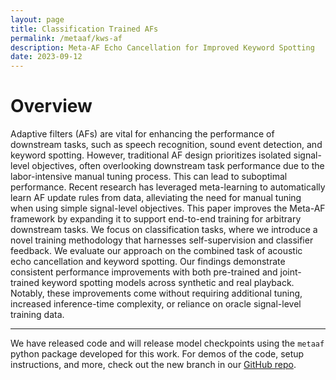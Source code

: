 ```yaml
---
layout: page
title: Classification Trained AFs
permalink: /metaaf/kws-af
description: Meta-AF Echo Cancellation for Improved Keyword Spotting
date: 2023-09-12
---
```

# Overview
Adaptive filters (AFs) are vital for enhancing the performance of downstream tasks, such as speech recognition, sound event detection, and keyword spotting. However, traditional AF design prioritizes isolated signal-level objectives, often overlooking downstream task performance due to the labor-intensive manual tuning process. This can lead to suboptimal performance. Recent research has leveraged meta-learning to automatically learn AF update rules from data, alleviating the need for manual tuning when using simple signal-level objectives. This paper improves the Meta-AF framework by expanding it to support end-to-end training for arbitrary downstream tasks. We focus on classification tasks, where we introduce a novel training methodology that harnesses self-supervision and classifier feedback. We evaluate our approach on the combined task of acoustic echo cancellation and keyword spotting. Our findings demonstrate consistent performance improvements with both pre-trained and joint-trained keyword spotting models across synthetic and real playback. Notably, these improvements come without requiring additional tuning, increased inference-time complexity, or reliance on oracle signal-level training data.

---

We have released code and will release model checkpoints using the `metaaf` python package developed for this work. For demos of the code, setup instructions, and more, check out the new branch in our [GitHub repo](https://github.com/adobe-research/MetaAF/tree/ct-meta-af/zoo/ct_af).
